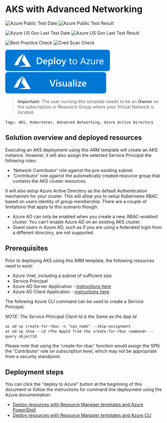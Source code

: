 # AKS with Advanced Networking

![Azure Public Test Date](https://azurequickstartsservice.blob.core.windows.net/badges/101-aks-advanced-networking-aad/PublicLastTestDate.svg)
![Azure Public Test Result](https://azurequickstartsservice.blob.core.windows.net/badges/101-aks-advanced-networking-aad/PublicDeployment.svg)

![Azure US Gov Last Test Date](https://azurequickstartsservice.blob.core.windows.net/badges/101-aks-advanced-networking-aad/FairfaxLastTestDate.svg)
![Azure US Gov Last Test Result](https://azurequickstartsservice.blob.core.windows.net/badges/101-aks-advanced-networking-aad/FairfaxDeployment.svg)

![Best Practice Check](https://azurequickstartsservice.blob.core.windows.net/badges/101-aks-advanced-networking-aad/BestPracticeResult.svg)
![Cred Scan Check](https://azurequickstartsservice.blob.core.windows.net/badges/101-aks-advanced-networking-aad/CredScanResult.svg)

[![Deploy To Azure](https://raw.githubusercontent.com/Azure/azure-quickstart-templates/master/1-CONTRIBUTION-GUIDE/images/deploytoazure.svg?sanitize=true)]("https://portal.azure.com/#create/Microsoft.Template/uri/https%3A%2F%2Fraw.githubusercontent.com%2FAzure%2Fazure-quickstart-templates%2Fmaster%2F101-aks-advanced-networking-aad%2Fazuredeploy.json")
[![Visualize](https://raw.githubusercontent.com/Azure/azure-quickstart-templates/master/1-CONTRIBUTION-GUIDE/images/visualizebutton.svg?sanitize=true)]("http://armviz.io/#/?load=https%3A%2F%2Fraw.githubusercontent.com%2FAzure%2Fazure-quickstart-templates%2Fmaster%2F101-aks-advanced-networking-aad%2Fazuredeploy.json")

> **Important:** The user running this template needs to be an **Owner** on the
> subscription or Resource Group where your Virtual Network is located.

`Tags: AKS, Kubernetes, Advanced Networking, Azure Active Directory`

## Solution overview and deployed resources

Executing an AKS deployment using this ARM template will create an AKS instance.
However, it will also assign the selected Service Principal the following roles:

- 'Network Contributor' role against the pre-existing subnet.
- 'Contributor' role against the automatically created resource group that
  contains the AKS cluster resources.

It will also setup Azure Active Directory as the default Authentication
mechanism for your cluster. This will allow you to setup Kubernetes RBAC based
on users identity of group membership. There are a couple of limitations that
apply to this scenario though:

- Azure AD can only be enabled when you create a new, RBAC-enabled cluster. You
  can't enable Azure AD on an existing AKS cluster.
- Guest users in Azure AD, such as if you are using a federated login from a
  different directory, are not supported.

## Prerequisites

Prior to deploying AKS using this ARM template, the following resources need to
exist:

- Azure Vnet, including a subnet of sufficient size
- Service Principal
- Azure AD Server Application -
  [instructions here](https://docs.microsoft.com/en-us/azure/aks/aad-integration#create-server-application)
- Azure AD Client Application -
  [instructions here](https://docs.microsoft.com/en-us/azure/aks/aad-integration#create-client-application)

The following Azure CLI command can be used to create a Service Principal:

_NOTE: The Service Principal Client Id is the Same as the App Id_

```shell
az ad sp create-for-rbac -n "spn_name" --skip-assignment
az ad sp show --id <The AppId from the create-for-rbac command> --query objectId
```

Please note that using the 'create-for-rbac' function would assign the SPN the
'Contributor' role on subscription level, which may not be appropriate from a
security standpoint.

## Deployment steps

You can click the "deploy to Azure" button at the beginning of this document or
follow the instructions for command line deployment using the Azure
documentation:

- [Deploy resources with Resource Manager templates and Azure PowerShell](https://docs.microsoft.com/en-us/azure/azure-resource-manager/resource-group-template-deploy)
- [Deploy resources with Resource Manager templates and Azure CLI](https://docs.microsoft.com/en-us/azure/azure-resource-manager/resource-group-template-deploy-cli)
